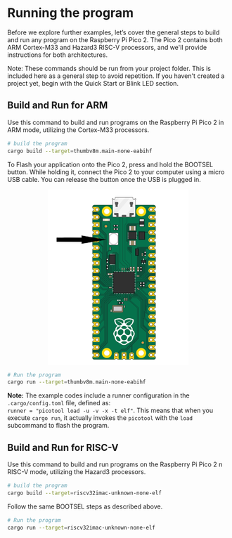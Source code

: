 # Running the program
Before we explore further examples, let’s cover the general steps to build and run any program on the Raspberry Pi Pico 2. The Pico 2 contains both ARM Cortex-M33 and Hazard3 RISC-V processors, and we'll provide instructions for both architectures.

Note: These commands should be run from your project folder. This is included here as a general step to avoid repetition. If you haven't created a project yet, begin with the Quick Start or Blink LED section.

## Build and Run for ARM
Use this command to build and run programs on the Raspberry Pi Pico 2 in ARM mode, utilizing the Cortex-M33 processors.

```sh
# build the program
cargo build --target=thumbv8m.main-none-eabihf
```

To Flash your application onto the Pico 2, press and hold the BOOTSEL button. While holding it, connect the Pico 2 to your computer using a micro USB cable. You can release the button once the USB is plugged in.

<img style="display: block; margin: auto;" alt="bootsel" src="./images/bootsel.png"/>

```sh
# Run the program
cargo run --target=thumbv8m.main-none-eabihf
```
**Note:** The example codes include a runner configuration in the `.cargo/config.toml` file, defined as:  
`runner = "picotool load -u -v -x -t elf"`.  This means that when you execute `cargo run`, it actually invokes the `picotool` with the `load` subcommand to flash the program.


## Build and Run for RISC-V
Use this command to build and run programs on the Raspberry Pi Pico 2 n RISC-V mode, utilizing the Hazard3 processors.

```sh
# build the program
cargo build --target=riscv32imac-unknown-none-elf
```

Follow the same BOOTSEL steps as described above.
```sh
# Run the program
cargo run --target=riscv32imac-unknown-none-elf
```
